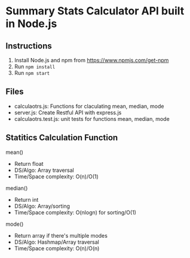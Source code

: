 # Summary Stats Calculator API built in Node.js

## Instructions
1. Install Node.js and npm from https://www.npmjs.com/get-npm
2. Run `npm install`
3. Run `npm start`

## Files
* calculaotrs.js: Functions for claculating mean, median, mode
* server.js: Create Restful API with express.js
* calculaotrs.test.js: unit tests for functions mean, median, mode

## Statitics Calculation Function
mean()
* Return float
* DS/Algo: Array traversal
* Time/Space complexity: O(n)/O(1)

median()
* Return int
* DS/Algo: Array/sorting
* Time/Space complexity: O(nlogn) for sorting/O(1)

mode()
* Return array if there's multiple modes
* DS/Algo: Hashmap/Array traversal
* Time/Space complexity: O(n)/O(n)




